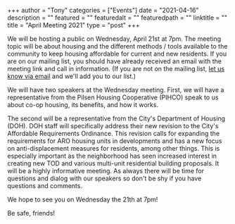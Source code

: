 
+++
author = "Tony"
categories = ["Events"]
date = "2021-04-16"
description = ""
featured = ""
featuredalt = ""
featuredpath = ""
linktitle = ""
title = "April Meeting 2021"
type = "post"
+++

We will be hosting a public on Wednesday, April 21st at 7pm.  The meeting topic will be about housing and the different methods / tools available to the community to keep housing affordable for current and new residents. If you are on our mailing list, you should have already received an email with the meeting link and call in information. (If you are not on the mailing list,  <a href="mailto:mckinleyparkdevelopmentcouncil@gmail.com?Subject=Inquiry%20from%20Website" target="_top">let us know via email</a></strong> and we'll add you to our list.)

We will have two speakers at the Wednesday meeting. First, we will have a representative from the Pilsen Housing Cooperative (PIHCO) speak to us about co-op housing, its benefits, and how it works. 

The second will be a representative from the City's Department of Housing (DOH). DOH staff will specifically address their new revision to the City's Affordable Requirements Ordinance. This revision calls for expanding the requirements for ARO housing units in developments and has a new focus on anti-displacement measures for residents, among other things. This is especially important as the neighborhood has seen increased interest in creating new TOD and various multi-unit residential building proposals. It will be a highly informative meeting. As always there will be time for questions and dialog with our speakers so don't be shy if you have questions and comments. 

We hope to see you on Wednesday the 21th at 7pm!

Be safe, friends!

<br/>
